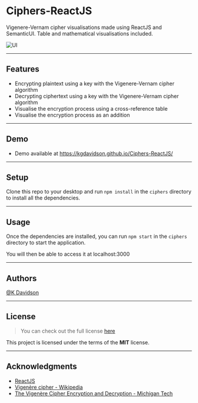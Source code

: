 # Ciphers-ReactJS

Vigenere-Vernam cipher visualisations made using ReactJS and SemanticUI. Table and mathematical visualisations included.

![UI](https://iili.io/VvICS2.gif)

---

## Features

-   Encrypting plaintext using a key with the Vigenere-Vernam cipher algorithm
-   Decrypting ciphertext using a key with the Vigenere-Vernam cipher algorithm
-   Visualise the encryption process using a cross-reference table
-   Visualise the encryption process as an addition

---

## Demo

-   Demo available at https://kgdavidson.github.io/Ciphers-ReactJS/

---

## Setup

Clone this repo to your desktop and run `npm install` in the `ciphers` directory to install all the dependencies.

---

## Usage

Once the dependencies are installed, you can run `npm start` in the `ciphers` directory to start the application.

You will then be able to access it at localhost:3000

---

## Authors

[@K Davidson](mailto:kaushdavidson@icloud.com)

---

## License

> You can check out the full license [here](LICENSE)

This project is licensed under the terms of the **MIT** license.

---

## Acknowledgments

-   [ReactJS](https://reactjs.org/)
-   [Vigenère cipher - Wikipedia](https://en.wikipedia.org/wiki/Vigen%C3%A8re_cipher)
-   [The Vigenère Cipher Encryption and Decryption - Michigan Tech](https://pages.mtu.edu/~shene/NSF-4/Tutorial/VIG/Vig-Base.html)

